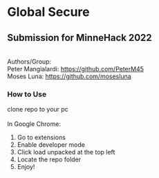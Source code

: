 # Global Secure

## Submission for MinneHack 2022

\
Authors/Group: \
Peter Mangialardi: https://github.com/PeterM45 \
Moses Luna: https://github.com/mosesluna 


### How to Use
clone repo to your pc \
\
In Google Chrome:  
1. Go to extensions
2. Enable developer mode
3. Click load unpacked at the top left
4. Locate the repo folder
5. Enjoy!
